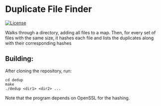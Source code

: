 # Duplicate File Finder

[![License](https://img.shields.io/badge/license-MIT-blue.svg)](https://https://github.com/Melkor-1/dedup/edit/main/LICENSE)

Walks through a directory, adding all files to a map. Then, for every set of files with the same size, it hashes each file and lists the duplicates along with their corresponding hashes

## Building:

After cloning the repository, run:

```shell
cd dedup
make 
./dedup <dir1> <dir2> ...
```

Note that the program depends on OpenSSL for the hashing.
